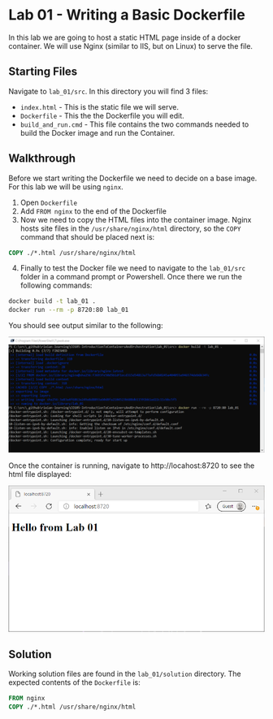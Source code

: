 # Lab 01 - Writing a Basic Dockerfile

In this lab we are going to host a static HTML page inside of a docker container. We will use Nginx (similar to IIS, but on Linux) to serve the file.

## Starting Files

Navigate to `lab_01/src`. In this directory you will find 3 files:

- `index.html` - This is the static file we will serve.
- `Dockerfile` - This the the Dockerfile you will edit.
- `build_and_run.cmd` - This file contains the two commands needed to build the Docker image and run the Container.

## Walkthrough

Before we start writing the Dockerfile we need to decide on a base image. For this lab we will be using `nginx`.

1. Open `Dockerfile`
2. Add `FROM nginx` to the end of the Dockerfile
3. Now we need to copy the HTML files into the container image. Nginx hosts site files in the `/usr/share/nginx/html` directory, so the `COPY` command that should be placed next is:

```dockerfile
COPY ./*.html /usr/share/nginx/html
```

4. Finally to test the Docker file we need to navigate to the `lab_01/src` folder in a command prompt or Powershell. Once there we run the following commands:

```bash
docker build -t lab_01 .
docker run --rm -p 8720:80 lab_01
```

You should see output similar to the following:

![](./_assets/build_run.png)

Once the container is running, navigate to http://locahost:8720 to see the html file displayed:

![](./_assets/lab_01_result.png)

## Solution

Working solution files are found in the `lab_01/solution` directory. The expected contents of the `Dockerfile` is:

```dockerfile
FROM nginx
COPY ./*.html /usr/share/nginx/html
```
